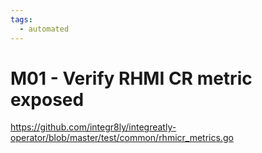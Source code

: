 ```yaml
---
tags:
  - automated
---
```


# M01 - Verify RHMI CR metric exposed

https://github.com/integr8ly/integreatly-operator/blob/master/test/common/rhmicr_metrics.go
